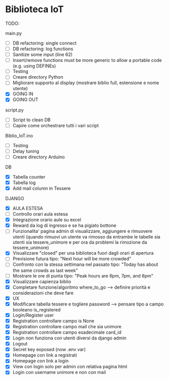# Biblioteca IoT


TODO:

main.py
- [ ] DB refactoring: single connect
- [ ] DB refactoring: log functions
- [ ] Sanitize some input (line 62)
- [ ] Insert/remove functions must be more generic to allow a portable code (e.g. using DEFINEs)
- [ ] Testing
- [ ] Creare directory Python
- [ ] Migliorare supporto al display (mostrare biblio full, estensione e nome utente)
- [x] GOING IN
- [x] GOING OUT

script.py
- [ ] Script to clean DB 
- [ ] Capire come orchestrare tutti i vari script

Biblio_IoT.ino
- [ ] Testing
- [ ] Delay tuning
- [ ] Creare directory Arduino 

DB
- [x] Tabella counter
- [x] Tabella log
- [x] Add mail column in Tessere

DJANGO
- [x] AULA ESTESA
- [ ] Controllo orari aula estesa
- [x] Integrazione orario aule su excel
- [x] Reward da log di ingresso e se ha pigiato bottone
- [ ] Funzionalita' pagina admin di visualizzare, aggiungere e rimuovere utenti (quando rimuovi un utente va rimosso da entrambe le tabelle sia utenti sia tessere_unimore e per ora da problemi la rimozione da tessere_unimore)
- [x] Visualizzare "closed" per una biblioteca fuori dagli orari di apertura
- [ ] Previsione futura tipo: "Next hour will be more crowded"
- [ ] Confronto con la stessa settimana nel passato tipo: "Today has about the same crowds as last week"
- [ ] Mostrare le ore di punta tipo: "Peak hours are 6pm, 7pm, and 8pm"
- [x] Visualizzare capienza biblio
- [x] Completare funzione/algoritmo where_to_go --> definire priorità e considerazioni che deve fare
- [x] UX
- [x] Modificare tabella tessere e togliere password --> pensare tipo a campo booleano is_registered
- [x] Login/Register user
- [x] Registration controllare campo is None
- [x] Registration controllare campo mail che sia unimore
- [x] Registration controllare campo esadecimale card_id 
- [x] Login non funziona con utenti diversi da django admin
- [x] Logout
- [x] Secret key exposed (now .env var)
- [x] Homepage con link a registrati 
- [x] Homepage con link a login
- [x] View con login solo per admin con relativa pagina html
- [x] Login con username unimore e non con mail